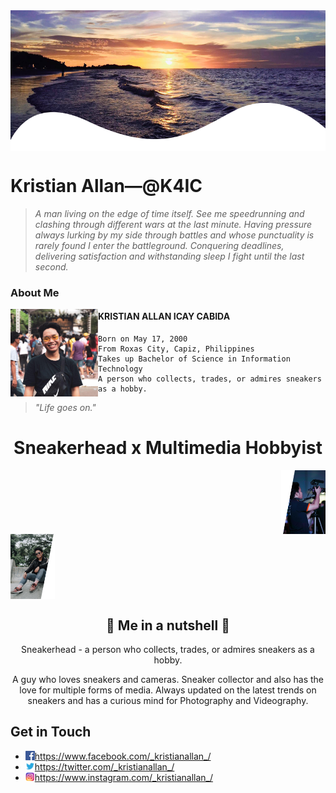 <img src="SUNSET.png"  width = "100%" height = "225px" img align = "center"> 

# Kristian Allan—@K4IC

> <em> A man living on the edge of time itself. See me speedrunning and clashing through different wars at the last minute. Having pressure always lurking by my side through battles and whose punctuality is rarely found I enter the battleground. Conquering deadlines, delivering satisfaction and withstanding sleep I fight until the last second. </em>

### <b> About Me </b>

<img src="profile.jpg" width = "140px" height = "140px" img align = "left"> 

#### KRISTIAN ALLAN ICAY CABIDA
    Born on May 17, 2000 
    From Roxas City, Capiz, Philippines 
    Takes up Bachelor of Science in Information Technology
    A person who collects, trades, or admires sneakers as a hobby.
> <em> "Life goes on." </em>

# <div align = "center"> Sneakerhead x Multimedia Hobbyist </div>

<div class="row">
  <div class="column">
    <img src="multimedia.png" width = "14%" height = "14%" img align = "right"> 
  </div>
  
  <div class="column">
    <img src="sneakerhead.png" width = "14%" height = "14%" img align = "left"> 
  </div>
</div>


 ## <div align = "center"> :movie_camera: Me in a nutshell :shoe: </div>
<p align = "center"> Sneakerhead - a person who collects, trades, or admires sneakers as a hobby. </p> 
<p align = "center"> A guy who loves sneakers and cameras. Sneaker collector and also has the love for multiple forms of media. Always updated on the latest trends on sneakers and has a curious mind for Photography and Videography. </p>









## Get in Touch 

* <img src="facebook .png" width = "15px" height = "15px" img align = "left"> https://www.facebook.com/_kristianallan_/
* <img src="twitter.png" width = "15px" height = "15px" img align = "left"> https://twitter.com/_kristianallan_/
* <img src="instagram.png" width = "15px" height = "15px" img align = "left"> https://www.instagram.com/_kristianallan_/



<!--
**K4IC/k4ic** is a ✨ _special_ ✨ repository because its `README.md` (this file) appears on your GitHub profile.

Here are some ideas to get you started: hh

- 🔭 I’m currently working on ...
- 🌱 I’m currently learning ...
- 👯 I’m looking to collaborate on ...
- 🤔 I’m looking for help with ...
- 💬 Ask me about ...
- 📫 How to reach me: ...
- 😄 Pronouns: ...
- ⚡ Fun fact: ...
-->
 
